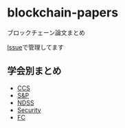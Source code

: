 # blockchain-papers

ブロックチェーン論文まとめ

[Issue](https://github.com/minaminao/blockchain-papers/issues?q=is%3Aissue+is%3Aopen+sort%3Aupdated-desc)で管理してます

## 学会別まとめ
- [CCS](https://github.com/minaminao/blockchain-papers/projects/1)
- [S&P](https://github.com/minaminao/blockchain-papers/projects/2)
- [NDSS](https://github.com/minaminao/blockchain-papers/projects/3)
- [Security](https://github.com/minaminao/blockchain-papers/projects/4)
- [FC](https://github.com/minaminao/blockchain-papers/projects/5)
